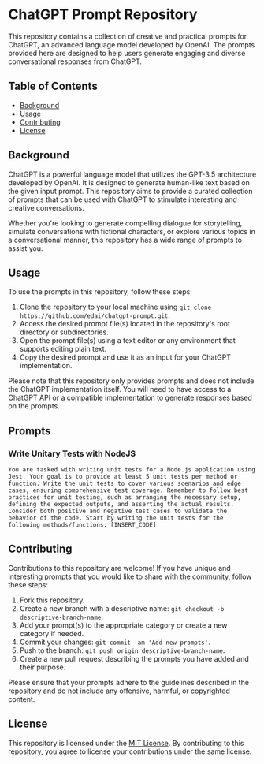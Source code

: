 # ChatGPT Prompt Repository

This repository contains a collection of creative and practical prompts for ChatGPT, an advanced language model developed by OpenAI. The prompts provided here are designed to help users generate engaging and diverse conversational responses from ChatGPT.

## Table of Contents

- [Background](#background)
- [Usage](#usage)
- [Contributing](#contributing)
- [License](#license)

## Background

ChatGPT is a powerful language model that utilizes the GPT-3.5 architecture developed by OpenAI. It is designed to generate human-like text based on the given input prompt. This repository aims to provide a curated collection of prompts that can be used with ChatGPT to stimulate interesting and creative conversations.

Whether you're looking to generate compelling dialogue for storytelling, simulate conversations with fictional characters, or explore various topics in a conversational manner, this repository has a wide range of prompts to assist you.

## Usage

To use the prompts in this repository, follow these steps:

1. Clone the repository to your local machine using `git clone https://github.com/edai/chatgpt-prompt.git`.
2. Access the desired prompt file(s) located in the repository's root directory or subdirectories.
3. Open the prompt file(s) using a text editor or any environment that supports editing plain text.
4. Copy the desired prompt and use it as an input for your ChatGPT implementation.

Please note that this repository only provides prompts and does not include the ChatGPT implementation itself. You will need to have access to a ChatGPT API or a compatible implementation to generate responses based on the prompts.

## Prompts

### Write Unitary Tests with NodeJS

```
You are tasked with writing unit tests for a Node.js application using Jest. Your goal is to provide at least 5 unit tests per method or function. Write the unit tests to cover various scenarios and edge cases, ensuring comprehensive test coverage. Remember to follow best practices for unit testing, such as arranging the necessary setup, defining the expected outputs, and asserting the actual results. Consider both positive and negative test cases to validate the behavior of the code. Start by writing the unit tests for the following methods/functions: [INSERT_CODE]
```

## Contributing

Contributions to this repository are welcome! If you have unique and interesting prompts that you would like to share with the community, follow these steps:

1. Fork this repository.
2. Create a new branch with a descriptive name: `git checkout -b descriptive-branch-name`.
3. Add your prompt(s) to the appropriate category or create a new category if needed.
4. Commit your changes: `git commit -am 'Add new prompts'`.
5. Push to the branch: `git push origin descriptive-branch-name`.
6. Create a new pull request describing the prompts you have added and their purpose.

Please ensure that your prompts adhere to the guidelines described in the repository and do not include any offensive, harmful, or copyrighted content.

## License

This repository is licensed under the [MIT License](LICENSE). By contributing to this repository, you agree to license your contributions under the same license.

